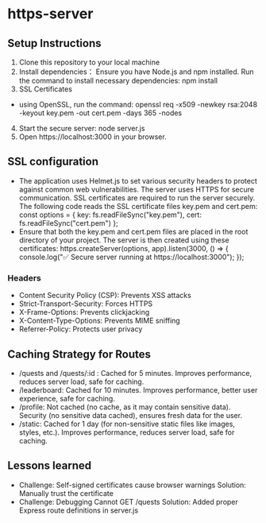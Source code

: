# https-server

## Setup Instructions
1. Clone this repository to your local machine
2. Install dependencies：
Ensure you have Node.js and npm installed. Run the command to install necessary dependencies: npm install
3. SSL Certificates
- using OpenSSL, run the command: openssl req -x509 -newkey rsa:2048 -keyout key.pem -out cert.pem -days 365 -nodes
4. Start the secure server: node server.js
5. Open https://localhost:3000 in your browser.


## SSL configuration
- The application uses Helmet.js to set various security headers to protect against common web vulnerabilities.
The server uses HTTPS for secure communication. SSL certificates are required to run the server securely.
The following code reads the SSL certificate files key.pem and cert.pem:
const options = {
    key: fs.readFileSync("key.pem"),
    cert: fs.readFileSync("cert.pem")
};
- Ensure that both the key.pem and cert.pem files are placed in the root directory of your project.
The server is then created using these certificates:
https.createServer(options, app).listen(3000, () => {
    console.log("✅ Secure server running at https://localhost:3000");
});
### Headers ###
- Content Security Policy (CSP): Prevents XSS attacks
- Strict-Transport-Security: Forces HTTPS
- X-Frame-Options: Prevents clickjacking
- X-Content-Type-Options: Prevents MIME sniffing
- Referrer-Policy: Protects user privacy


## Caching Strategy for Routes
- /quests and /quests/:id : Cached for 5 minutes.
Improves performance, reduces server load, safe for caching.
- /leaderboard: Cached for 10 minutes.
Improves performance, better user experience, safe for caching.
- /profile: Not cached (no cache, as it may contain sensitive data).
Security (no sensitive data cached), ensures fresh data for the user.
- /static: Cached for 1 day (for non-sensitive static files like images, styles, etc.).
Improves performance, reduces server load, safe for caching.


## Lessons learned
- Challenge: Self-signed certificates cause browser warnings
Solution: Manually trust the certificate
- Challenge: Debugging Cannot GET /quests
Solution: Added proper Express route definitions in server.js
